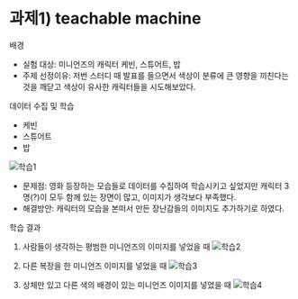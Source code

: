 # 과제1) teachable machine

 배경
* 실험 대상: 미니언즈의 캐릭터 케빈, 스튜어트, 밥
* 주제 선정이유: 저번 스터디 때 발표를 들으면서 색상이 분류에 큰 영향을 끼친다는 것을 깨닫고 색상이 유사한 캐릭터들을 시도해보았다.

데이터 수집 및 학습
* 케빈
* 스튜어트
* 밥

![학습1](https://github.com/sejongsmarcle/2024_Spring_SMARCLE_Snaegi_Study/assets/162878532/8fb5d50e-ef95-4b65-9695-c0619895e176)

* 문제점: 영화 등장하는 모습들로 데이터를 수집하여 학습시키고 싶었지만 캐릭터 3명(?)이 모두 함께 있는 장면이 많고, 이미지가 생각보다 부족했다.
* 해결방안: 캐릭터의 모습을 본떠서 만든 장난감들의 이미지도 추가하기로 하였다.

학습 결과

1. 사람들이 생각하는 평범한 미니언즈의 이미지를 넣었을 때
![학습2](https://github.com/sejongsmarcle/2024_Spring_SMARCLE_Snaegi_Study/assets/162878532/863e4adf-3e44-4ca5-a976-abaa648b8d71)

2. 다른 복장을 한 미니언즈 이미지를 넣었을 때
![학습3](https://github.com/sejongsmarcle/2024_Spring_SMARCLE_Snaegi_Study/assets/162878532/303b166b-cc21-4b64-991f-4a554d85f173)

3. 상체만 있고 다른 색의 배경이 있는 미니언즈 이미지를 넣었을 때
![학습4](https://github.com/sejongsmarcle/2024_Spring_SMARCLE_Snaegi_Study/assets/162878532/2b4d4cca-9abe-4255-84a4-2a3e8fc13012)
